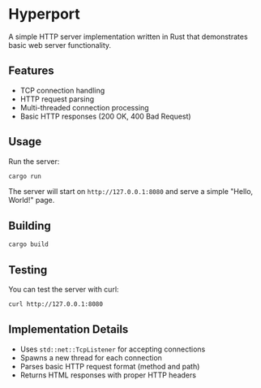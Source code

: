 # Hyperport

A simple HTTP server implementation written in Rust that demonstrates basic web server functionality.

## Features

- TCP connection handling
- HTTP request parsing
- Multi-threaded connection processing
- Basic HTTP responses (200 OK, 400 Bad Request)

## Usage

Run the server:
```bash
cargo run
```

The server will start on `http://127.0.0.1:8080` and serve a simple "Hello, World!" page.

## Building

```bash
cargo build
```

## Testing

You can test the server with curl:
```bash
curl http://127.0.0.1:8080
```

## Implementation Details

- Uses `std::net::TcpListener` for accepting connections
- Spawns a new thread for each connection
- Parses basic HTTP request format (method and path)
- Returns HTML responses with proper HTTP headers